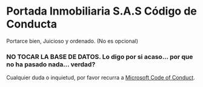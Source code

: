 # Portada Inmobiliaria S.A.S Código de Conducta

Portarce bien, Juicioso y ordenado. (No es opcional)

### NO TOCAR LA BASE DE DATOS. Lo digo por si acaso... por que no ha pasado nada... verdad?

Cualquier duda o inquietud, por favor recurra a [Microsoft Code of Conduct](https://github.com/microsoft/.github/tree/main?tab=coc-ov-file).
